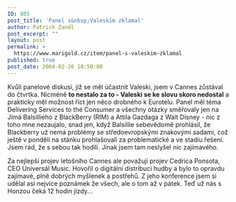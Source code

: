 ```yaml
---
ID: 885
post_title: 'Panel s&nbsp;Valeskim zklamal'
author: Patrick Zandl
post_excerpt: ""
layout: post
permalink: >
  https://www.marigold.cz/item/panel-s-valeskim-zklamal
published: true
post_date: 2004-02-26 10:50:00
---
```

<P>Kvůli panelové diskusi, již se měl účastnit Valeski, jsem v Cannes zůstával do čtvrtka. Nicméně <STRONG>to nestalo za to - Valeski se ke slovu skoro&#160;nedostal</STRONG> a prakticky měl možnost říct jen něco drobného k Eurotelu. Panel měl téma Delivering Services to thé Consumer a všechny otázky směřovaly jen na Jímá Balsillieho z BlackBerry (RIM) a Attila Gazdaga z Walt Disney - nic z toho mne nezaujalo, snad jen, když Balsillie sebevědomě prohlásil, že Blackberry už nemá problémy se středoevropskými znakovými sadami, což ještě v pondělí na stánku prohlašovali za problematické a ve stadiu řešení. Jsem rád, že s sebou tak hodili. Jinak jsem tam neslyšel nic zajímavého. 
<P>
<P>Za nejlepší projev letošního Cannes ale považují projev Cedrica Ponsota, CEO Universál Music. Hovořil o digitální distribuci hudby a bylo to opravdu zajímavé, plně dobrých myšlenek a postřehů. Z jeho konference jsem si udělal asi nejvíce poznámek že všech, ale o tom až v pátek. Teď už nás s Honzou čeká 12 hodin jízdy... </P>